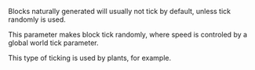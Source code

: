 Blocks naturally generated will usually not tick by default, unless tick randomly is used.

This parameter makes block tick randomly, where speed is controled by a global world tick
parameter.

This type of ticking is used by plants, for example.